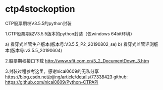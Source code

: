 # ctp4stockoption
CTP股票期权V3.5.5的python封装

1.CTP股票期权V3.5.5版本的python封装（仅windows 64bit环境）
  
  a)  看穿式监管生产版本(版本号:V3.5.5_P2_20190802_se)
  b)  看穿式监管评测版本(版本号:v3.5.5_20190604)

2.股票期权接口下载
 http://www.sfit.com.cn/5_2_DocumentDown_3.htm
 
3.封装过程参考这里，感谢nicai0609的无私分享
  https://blog.csdn.net/pjjing/article/details/77338423
  github: https://github.com/nicai0609/Python-CTPAPI
